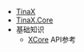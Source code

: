 - [TinaX](/cmn-hans/)
- [TinaX.Core](/zh-Hans/core)
- 基础知识
    - [XCore](/zh-Hans/core/manual/xcore)
API参考